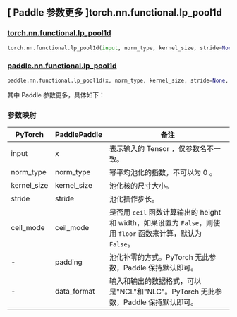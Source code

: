 ## [ Paddle 参数更多 ]torch.nn.functional.lp_pool1d

### [torch.nn.functional.lp_pool1d](https://pytorch.org/docs/stable/generated/torch.nn.functional.lp_pool1d.html#torch.nn.functional.lp_pool1d)

```python
torch.nn.functional.lp_pool1d(input, norm_type, kernel_size, stride=None, ceil_mode=False)
```

### [paddle.nn.functional.lp_pool1d](https://www.paddlepaddle.org.cn/documentation/docs/zh/develop/api/paddle/nn/functional/lp_pool1d_cn.html#lp-pool1d)
```python
paddle.nn.functional.lp_pool1d(x, norm_type, kernel_size, stride=None, padding=0, ceil_mode=False, data_format="NCL", name=None)
```

其中 Paddle 参数更多，具体如下：

### 参数映射

| PyTorch       | PaddlePaddle | 备注                                                   |
| ------------- | ------------ | ------------------------------------------------------ |
| input         | x            | 表示输入的 Tensor ，仅参数名不一致。  |
| norm_type     | norm_type    | 幂平均池化的指数，不可以为 0 。 |
| kernel_size   | kernel_size  | 池化核的尺寸大小。|
| stride        | stride       | 池化操作步长。|
| ceil_mode     | ceil_mode    | 是否用 `ceil` 函数计算输出的 height 和 width，如果设置为 `False`，则使用 `floor` 函数来计算，默认为 `False`。|
| -             | padding      | 池化补零的方式。PyTorch 无此参数，Paddle 保持默认即可。|
| -             | data_format  | 输入和输出的数据格式，可以是"NCL"和"NLC"。PyTorch 无此参数，Paddle 保持默认即可。|
